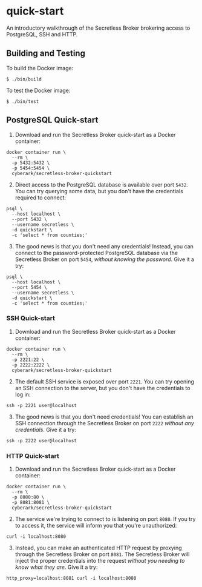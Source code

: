 # quick-start
An introductory walkthrough of the Secretless Broker brokering access to PostgreSQL, SSH
and HTTP.

## Building and Testing
To build the Docker image:
```
$ ./bin/build
```

To test the Docker image:
```
$ ./bin/test
```

## PostgreSQL Quick-start
1. Download and run the Secretless Broker quick-start as a Docker container:
```
docker container run \
  --rm \
  -p 5432:5432 \
  -p 5454:5454 \
  cyberark/secretless-broker-quickstart
```
2. Direct access to the PostgreSQL database is available over port `5432`. You
can try querying some data, but you don't have the credentials required to
connect:
```
psql \
  --host localhost \
  --port 5432 \
  --username secretless \
  -d quickstart \
  -c 'select * from counties;'
```
3. The good news is that you don't need any credentials! Instead, you can
connect to the password-protected PostgreSQL database via the Secretless Broker
on port `5454`, _without knowing the password_. Give it a try:
```
psql \
  --host localhost \
  --port 5454 \
  --username secretless \
  -d quickstart \
  -c 'select * from counties;'
```

### SSH Quick-start
1. Download and run the Secretless Broker quick-start as a Docker container:
```
docker container run \
  --rm \
  -p 2221:22 \
  -p 2222:2222 \
  cyberark/secretless-broker-quickstart
```
2. The default SSH service is exposed over port `2221`. You can try opening an
SSH connection to the server, but you don't have the credentials to log in:
```
ssh -p 2221 user@localhost
```
3. The good news is that you don't need credentials! You can establish an SSH
connection through the Secretless Broker on port `2222` _without any
credentials_. Give it a try:
```
ssh -p 2222 user@localhost
```

### HTTP Quick-start
1. Download and run the Secretless Broker quick-start as a Docker container:
```
docker container run \
  --rm \
  -p 8080:80 \
  -p 8081:8081 \
  cyberark/secretless-broker-quickstart
```
2. The service we're trying to connect to is listening on port `8080`. If you
try to access it, the service will inform you that you're unauthorized:
```
curl -i localhost:8080
```
3. Instead, you can make an authenticated HTTP request by proxying through the
Secretless Broker on port `8081`. The Secretless Broker will inject the proper credentials
into the request _without you needing to know what they are_. Give it a try:
```
http_proxy=localhost:8081 curl -i localhost:8080
```
